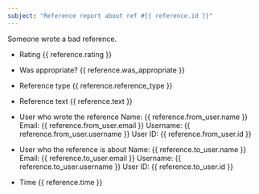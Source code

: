 ```yaml
---
subject: "Reference report about ref #{{ reference.id }}"
---
```


Someone wrote a bad reference.


* Rating
{{ reference.rating }}


* Was appropriate?
{{ reference.was_appropriate }}


* Reference type
{{ reference.reference_type }}


* Reference text
{{ reference.text }}


* User who wrote the reference
Name: {{ reference.from_user.name }}
Email: {{ reference.from_user.email }}
Username: {{ reference.from_user.username }}
User ID: {{ reference.from_user.id }}


* User who the reference is about
Name: {{ reference.to_user.name }}
Email: {{ reference.to_user.email }}
Username: {{ reference.to_user.username }}
User ID: {{ reference.to_user.id }}


* Time
{{ reference.time }}
